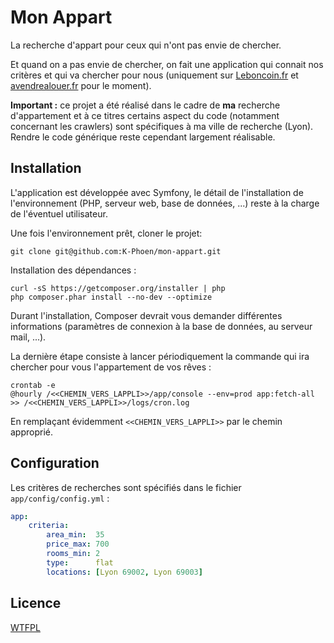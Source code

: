 Mon Appart
==========

La recherche d'appart pour ceux qui n'ont pas envie de chercher.

Et quand on a pas envie de chercher, on fait une application qui connait nos
critères et qui va chercher pour nous (uniquement sur
[Leboncoin.fr](http://leboncoin.fr/) et [avendrealouer.fr](http://avendrealouer.fr/)
pour le moment).

**Important :** ce projet a été réalisé dans le cadre de **ma** recherche
d'appartement et à ce titres certains aspect du code (notamment concernant les
crawlers) sont spécifiques à ma ville de recherche (Lyon). Rendre le code
générique reste cependant largement réalisable.

## Installation

L'application est développée avec Symfony, le détail de l'installation de
l'environnement (PHP, serveur web, base de données, ...) reste à la charge de
l'éventuel utilisateur.

Une fois l'environnement prêt, cloner le projet:

```
git clone git@github.com:K-Phoen/mon-appart.git
```

Installation des dépendances :

```
curl -sS https://getcomposer.org/installer | php
php composer.phar install --no-dev --optimize
```

Durant l'installation, Composer devrait vous demander différentes informations
(paramètres de connexion à la base de données, au serveur mail, ...).

La dernière étape consiste à lancer périodiquement la commande qui ira chercher
pour vous l'appartement de vos rêves :

```
crontab -e
@hourly /<<CHEMIN_VERS_LAPPLI>>/app/console --env=prod app:fetch-all >> /<<CHEMIN_VERS_LAPPLI>>/logs/cron.log
```

En remplaçant évidemment `<<CHEMIN_VERS_LAPPLI>>` par le chemin approprié.

## Configuration

Les critères de recherches sont spécifiés dans le fichier `app/config/config.yml` :

```yaml
app:
    criteria:
        area_min:  35
        price_max: 700
        rooms_min: 2
        type:      flat
        locations: [Lyon 69002, Lyon 69003]
```

## Licence

[WTFPL](http://www.wtfpl.net/)
